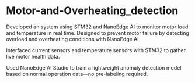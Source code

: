 # Motor-and-Overheating_detection
Developed an system using STM32 and NanoEdge AI to monitor motor load and temperature in real time. Designed to prevent motor failure by detecting overload and overheating conditions with NanoEdge AI

Interfaced current sensors and temperature sensors with STM32 to gather live motor health data.

Used NanoEdge AI Studio to train a lightweight anomaly detection model based on normal operation data—no pre-labeling required.

